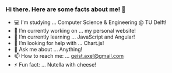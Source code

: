 ### Hi there. Here are some facts about me! 👋


- 💻 I'm studying ... Computer Science & Engineering @ TU Delft!
- 🔭 I’m currently working on ... my personal website!
- 🌱 I’m currently learning ... JavaScript and Angular!
- 🤔 I’m looking for help with ... Chart.js!
- 💬 Ask me about ... Anything!
- 📫 How to reach me: ... geist.axel@gmail.com
- ⚡ Fun fact: ... Nutella with cheese!
